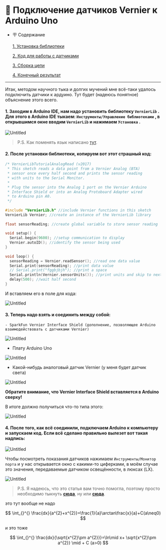 # 📒 Подключение датчиков Vernier к Arduino Uno

- 🪧 Содержание
    
    [1.  Установка библиотеки](https://github.com/savateevdmit/Arduino/edit/main/README.md#1-заходим-в-arduino-ide-нам-надо-установить-библиотеку-vernierlib--для-этого-в-arduino-ide-тыкаем-инструментыуправление-библиотеками--в-открывшимся-окне-вводим-vernierlib-и-нажимаем-установка-) 
    
    [2. Код для работы с датчиками](https://github.com/savateevdmit/Arduino/edit/main/README.md#2-после-установки-библиотеки-копируем-вот-этот-страшный-код)
    
    [3. Сборка цепи](https://github.com/savateevdmit/Arduino/edit/main/README.md#3-теперь-надо-взять-и-соединить-между-собой)
    
    [4. Конечный результат](https://github.com/savateevdmit/Arduino/edit/main/README.md#4-после-того-как-всё-соединили-подключаем-arduino-к-компьютеру-и-запускаем-код-если-всё-сделано-правильно-вылезет-вот-такая-надпись)
    

---

Итак, методом научного тыка и долгих мучений мне всё-таки удалось подключить датчики к ардуино. Тут будет (надеюсь понятное) объяснение этого всего.

#### 1. Заходим в Arduino IDE, нам надо установить библиотеку `VernierLib` . Для этого в Arduino IDE тыкаем: `Инструменты/Управление библиотеками` , в открывшимся окне вводим `VernierLib` и нажимаем `Установка` .

![Untitled](%D0%9F%D0%BE%D0%B4%D0%BA%D0%BB%D1%8E%D1%87%D0%B5%D0%BD%D0%B8%D0%B5%20%D0%B4%D0%B0%D1%82%D1%87%D0%B8%D0%BA%D0%BE%D0%B2%20Vernier%20%D0%BA%20Arduino%20Uno%2068befa1ac8fc4eedb7d641f2069749c9/Untitled.png)

> P.S. Как поменять язык написано [тут](https://support.arduino.cc/hc/en-us/articles/4403365287826-Change-the-language-in-Arduino-IDE).
> 

#### 2. После установки библиотеки, копируем вот этот страшный код:

```c++
/* VernierLibTutorialAnalogRead (v2017)
 * This sketch reads a data point from a Vernier Analog (BTA) 
 * sensor once every half second and prints the sensor reading 
 * with units to the Serial Monitor.
 * 
 * Plug the sensor into the Analog 1 port on the Vernier Arduino 
 * Interface Shield or into an Analog Protoboard Adapter wired 
 * to Arduino pin A0.
 */
 
#include "VernierLib.h" //include Vernier functions in this sketch
VernierLib Vernier; //create an instance of the VernierLib library
 
float sensorReading; //create global variable to store sensor reading
 
void setup() {
  Serial.begin(9600); //setup communication to display
  Vernier.autoID(); //identify the sensor being used
}
 
void loop() {
  sensorReading = Vernier.readSensor(); //read one data value
  Serial.print(sensorReading); //print data value 
  // Serial.print("fggbjbjh"); //print a space
  Serial.println(Vernier.sensorUnits()); //print units and skip to next line
  delay(500); //wait half second
}
```

И вставляем его в поле для кода:

![Untitled](%D0%9F%D0%BE%D0%B4%D0%BA%D0%BB%D1%8E%D1%87%D0%B5%D0%BD%D0%B8%D0%B5%20%D0%B4%D0%B0%D1%82%D1%87%D0%B8%D0%BA%D0%BE%D0%B2%20Vernier%20%D0%BA%20Arduino%20Uno%2068befa1ac8fc4eedb7d641f2069749c9/Untitled%201.png)

#### 3. Теперь надо взять и соединить между собой:
    - SparkFun Vernier Interface Shield (дополнение, позволяющее Arduino взаимодействовать с датчиками Vernier)

![Untitled](%D0%9F%D0%BE%D0%B4%D0%BA%D0%BB%D1%8E%D1%87%D0%B5%D0%BD%D0%B8%D0%B5%20%D0%B4%D0%B0%D1%82%D1%87%D0%B8%D0%BA%D0%BE%D0%B2%20Vernier%20%D0%BA%20Arduino%20Uno%2068befa1ac8fc4eedb7d641f2069749c9/Untitled%202.png)

- Плату Arduino Uno

![Untitled](%D0%9F%D0%BE%D0%B4%D0%BA%D0%BB%D1%8E%D1%87%D0%B5%D0%BD%D0%B8%D0%B5%20%D0%B4%D0%B0%D1%82%D1%87%D0%B8%D0%BA%D0%BE%D0%B2%20Vernier%20%D0%BA%20Arduino%20Uno%2068befa1ac8fc4eedb7d641f2069749c9/Untitled%203.png)

- Какой-нибудь аналоговый датчик Vernier (у меня будет датчик света)

![Untitled](%D0%9F%D0%BE%D0%B4%D0%BA%D0%BB%D1%8E%D1%87%D0%B5%D0%BD%D0%B8%D0%B5%20%D0%B4%D0%B0%D1%82%D1%87%D0%B8%D0%BA%D0%BE%D0%B2%20Vernier%20%D0%BA%20Arduino%20Uno%2068befa1ac8fc4eedb7d641f2069749c9/Untitled%204.png)

**Обратите внимание, что Vernier Interface Shield вставляется в Arduino сверху!**

В итоге должно получиться что-то типа этого:

![Untitled](%D0%9F%D0%BE%D0%B4%D0%BA%D0%BB%D1%8E%D1%87%D0%B5%D0%BD%D0%B8%D0%B5%20%D0%B4%D0%B0%D1%82%D1%87%D0%B8%D0%BA%D0%BE%D0%B2%20Vernier%20%D0%BA%20Arduino%20Uno%2068befa1ac8fc4eedb7d641f2069749c9/Untitled.jpeg)

#### 4. После того, как всё соединили, подключаем Arduino к компьютеру и запускаем код. Если всё сделано правильно вылезет вот такая надпись:

![Untitled](%D0%9F%D0%BE%D0%B4%D0%BA%D0%BB%D1%8E%D1%87%D0%B5%D0%BD%D0%B8%D0%B5%20%D0%B4%D0%B0%D1%82%D1%87%D0%B8%D0%BA%D0%BE%D0%B2%20Vernier%20%D0%BA%20Arduino%20Uno%2068befa1ac8fc4eedb7d641f2069749c9/Untitled%205.png)

Чтобы посмотреть показания датчиков нажимаем `Инструменты/Монитор порта` и у нас открывается окно с какими-то циферками, в моём случае это значения, передаваемые датчиком освещённости, в люксах (LX).

![Untitled](%D0%9F%D0%BE%D0%B4%D0%BA%D0%BB%D1%8E%D1%87%D0%B5%D0%BD%D0%B8%D0%B5%20%D0%B4%D0%B0%D1%82%D1%87%D0%B8%D0%BA%D0%BE%D0%B2%20Vernier%20%D0%BA%20Arduino%20Uno%2068befa1ac8fc4eedb7d641f2069749c9/Untitled%206.png)

> P.S. Я надеюсь, что это статья вам точно помогла, поэтому просто необходимо тыкнуть [**сюда**](https://www.tinkoff.ru/rm/savateev.dmitriy12/Jgqwn3240/), ну или [**сюда**](https://yoomoney.ru/to/4100110960641547).
>

это тут вообще не надо

$$ 
\int_{}^{} \frac{dx}{a^{2}+x^{2}}=\frac{1}{a}\arctan\frac{x}{a}+C(a\neq0) 
$$ 

и это тоже

$$ 
\int_{}^{} \frac{dx}{\sqrt{x^{2}\pm a^{2}}}=\ln\mid x+ \sqrt{x^{2}\pm a^{2}} \mid + C (a>0) 
$$





